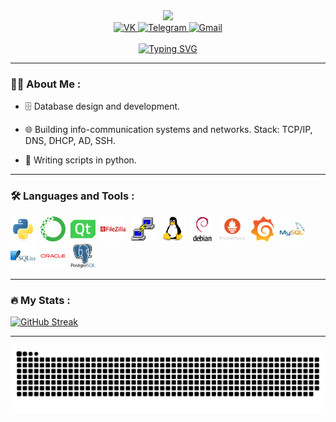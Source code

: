 <div id="header" align="center">
  <img src="https://media1.giphy.com/media/LMt9638dO8dftAjtco/giphy.gif?cid=790b76111ef5a2c978bd5d3beb3e2f25c9bf6439c79a1728&rid=giphy.gif&ct=s" width="200"/>
  <div id="badges">
    <a href="https://vk.com/id182618011">
    <img src="https://img.shields.io/badge/ВКонтакте-blue?logo=VK&logoColor=white&style=for-the-badge" alt="VK"/>
    </a>
    <a href="https://t.me/nbobrov">
    <img src="https://img.shields.io/badge/Telegram-blue?logo=Telegram&logoColor=white&style=for-the-badge" alt="Telegram"/>
    </a>
    <a href="mailto:kolyabobrov112@gmail.com">
    <img src="https://img.shields.io/badge/Gmail-red?logo=gmail&logoColor=white&style=for-the-badge" alt="Gmail"/>
    </a>
  </div>
  <img src="https://komarev.com/ghpvc/?username=nbobrovv&style=flat-square&color=blue" alt=""/>
</div>
<div id="bagcard" align="center">
<a href="https://git.io/typing-svg"><img src="https://readme-typing-svg.herokuapp.com?font=Fira+Code&pause=1000&width=435&lines=Strength+is+measured+in+pythons." alt="Typing SVG" /></a>
</div>

---
### :man_technologist: About Me :

- 🗄️ Database design and development.

- 🌐 Building info-communication systems and networks. Stack: TCP/IP, DNS, DHCP, AD, SSH.

- 🐍 Writing scripts in python.
---
### :hammer_and_wrench: Languages and Tools :
<div>
  <img src="https://github.com/devicons/devicon/blob/master/icons/python/python-original.svg" title="Python"  alt="Python" width="40" height="40"/>&nbsp;
  <img src="https://github.com/devicons/devicon/blob/master/icons/anaconda/anaconda-original.svg" title="Anaconda"  alt="Anaconda" width="40" height="40"/>&nbsp;
  <img src="https://github.com/devicons/devicon/blob/master/icons/qt/qt-original.svg"  title="Qt" alt="Qt" width="40" height="40"/>&nbsp;
  <img src="https://github.com/devicons/devicon/blob/master/icons/filezilla/filezilla-plain-wordmark.svg" title="Filezilla"  alt="Filezilla" width="40" height="40"/>&nbsp;
  <img src="https://github.com/devicons/devicon/blob/master/icons/putty/putty-original.svg" title="PuTTy" alt="PuTTy" width="40" height="40"/>&nbsp;
  <img src="https://github.com/devicons/devicon/blob/master/icons/linux/linux-original.svg" title="Linux" alt="Linux" width="40" height="40"/>&nbsp;
  <img src="https://github.com/devicons/devicon/blob/master/icons/debian/debian-original-wordmark.svg" title="Debian"  alt="Debian" width="40" height="40"/>&nbsp;
  <img src="https://github.com/devicons/devicon/blob/master/icons/prometheus/prometheus-original-wordmark.svg" title="Prometheus"  alt="Prometheus" width="40" height="40"/>&nbsp;
  <img src="https://github.com/devicons/devicon/blob/master/icons/grafana/grafana-original.svg" title="Grafana"  alt="Grafana" width="40" height="40"/>&nbsp;
  <img src="https://github.com/devicons/devicon/blob/master/icons/mysql/mysql-original-wordmark.svg" title="MySQL"  alt="MySQL" width="40" height="40"/>&nbsp;
  <img src="https://github.com/devicons/devicon/blob/master/icons/sqlite/sqlite-original-wordmark.svg" title="SQLite"  alt="SQLite" width="40" height="40"/>&nbsp;
  <img src="https://github.com/devicons/devicon/blob/master/icons/oracle/oracle-original.svg" title="Oracle"  alt="Oracle" width="40" height="40"/>&nbsp;
  <img src="https://github.com/devicons/devicon/blob/master/icons/postgresql/postgresql-original-wordmark.svg" title="Postgresql"  alt="Postgresql" width="40" height="40"/>&nbsp;
</div>

---
### :fire: My Stats :
[![GitHub Streak](http://github-readme-streak-stats.herokuapp.com?user=nbobrovv&theme=algolia&background=000000)](https://git.io/streak-stats)

---
<div id='snake'>
  <img src="https://raw.githubusercontent.com/Platane/snk/output/github-contribution-grid-snake.svg" />
  </div>
